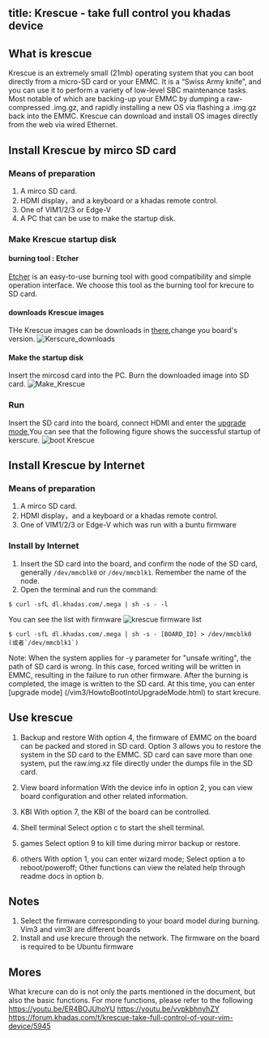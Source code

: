 title: Krescue - take full control you khadas device
---

## What is krescue

Krescue is an extremely small (21mb) operating system that you can boot directly from a micro-SD card or your EMMC. It is a “Swiss Army knife”, and you can use it to perform a variety of low-level SBC maintenance tasks. Most notable of which are backing-up your EMMC by dumping a raw-compressed .img.gz, and rapidly installing a new OS via flashing a .img.gz back into the EMMC.  Krescue can download and install OS images directly from the web via wired Ethernet.

## Install Krescue by mirco SD card

### Means of preparation
1. A mirco SD card.
2. HDMI display，and a keyboard or a khadas remote control.
3. One of VIM1/2/3 or Edge-V
4. A PC that can be use to make the startup disk.

### Make Krescue startup disk
#### burning tool : Etcher
[Etcher](https://www.balena.io/etcher/) is an easy-to-use burning tool with good compatibility and simple operation interface. We choose this tool as the burning tool for krecure to SD card.

#### downloads Krescue images
THe Krescue images can be downloads in [there](https://dl.khadas.com/Firmware/Krescue/dump/),change you board's version.
![Kerscure_downloads](/images/vim1/Krescue_downloads.png)

#### Make the startup disk
Insert the mircosd card into the PC. Burn the downloaded image into SD card.
![Make_Krescue](/images/vim1/HowtoUseEtcher.png)


### Run
Insert the SD card into the board, connect HDMI and enter the [upgrade mode](/vim3/HowtoBootIntoUpgradeMode.html),You can see that the following figure shows the successful startup of kerscure.
![boot Krescue](/images/vim1/krescue_boot.jpg)

## Install Krescue by Internet

### Means of preparation
1. A mirco SD card.
2. HDMI display，and a keyboard or a khadas remote control.
3. One of VIM1/2/3 or Edge-V which was run with a buntu firmware

### Install by Internet
1. Insert the SD card into the board, and confirm the node of the SD card, generally `/dev/mmcblk0` or `/dev/mmcblk1`. Remember the name of the node.
2. Open the terminal and run the command:
```
$ curl -sfL dl.khadas.com/.mega | sh -s - -l
```
You can see the list with firmware
![krescue firmware list](/images/vim1/krescue_list.png)
```
$ curl -sfL dl.khadas.com/.mega | sh -s - [BOARD_ID] > /dev/mmcblk0 (或者`/dev/mmcblk1`)
```
Note: When the system applies for -y parameter for "unsafe writing", the path of SD card is wrong. In this case, forced writing will be written in EMMC, resulting in the failure to run other firmware.
After the burning is completed, the image is written to the SD card. At this time, you can enter [upgrade mode] (/vim3/HowtoBootIntoUpgradeMode.html) to start krecure.

## Use krescue

1. Backup and restore
With option 4, the firmware of EMMC on the board can be packed and stored in SD card. Option 3 allows you to restore the system in the SD card to the EMMC. SD card can save more than one system, put the raw.img.xz file directly under the dumps file in the SD card.

2. View board information
With the device info in option 2, you can view board configuration and other related information.

3. KBI
With option 7, the KBI of the board can be controlled.

4. Shell terminal
Select option c to start the shell terminal.

5. games
Select option 9 to kill time during mirror backup or restore.

6. others
With option 1, you can enter wizard mode;
Select option a to reboot/poweroff;
Other functions can view the related help through readme docs in option b.


## Notes

1. Select the firmware corresponding to your board model during burning. Vim3 and vim3l are different boards
2. Install and use krecure through the network. The firmware on the board is required to be Ubuntu firmware

## Mores 

What krecure can do is not only the parts mentioned in the document, but also the basic functions. For more functions, please refer to the following
https://youtu.be/ER4BOJUhoYU
https://youtu.be/vvpkbhnyhZY
https://forum.khadas.com/t/krescue-take-full-control-of-your-vim-device/5945
